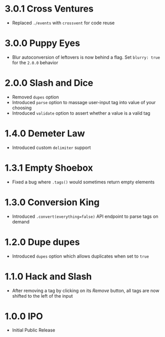 # 3.0.1 Cross Ventures

- Replaced `./events` with `crossvent` for code reuse

# 3.0.0 Puppy Eyes

- Blur autoconversion of leftovers is now behind a flag. Set `blurry: true` for the `2.0.0` behavior

# 2.0.0 Slash and Dice

- Removed `dupes` option
- Introduced `parse` option to massage user-input tag into value of your choosing
- Introduced `validate` option to assert whether a value is a valid tag

# 1.4.0 Demeter Law

- Introduced custom `delimiter` support

# 1.3.1 Empty Shoebox

- Fixed a bug where `.tags()` would sometimes return empty elements

# 1.3.0 Conversion King

- Introduced `.convert(everything=false)` API endpoint to parse tags on demand

# 1.2.0 Dupe dupes

- Introduced `dupes` option which allows duplicates when set to `true`

# 1.1.0 Hack and Slash

- After removing a tag by clicking on its _Remove_ button, all tags are now shifted to the left of the input

# 1.0.0 IPO

- Initial Public Release
